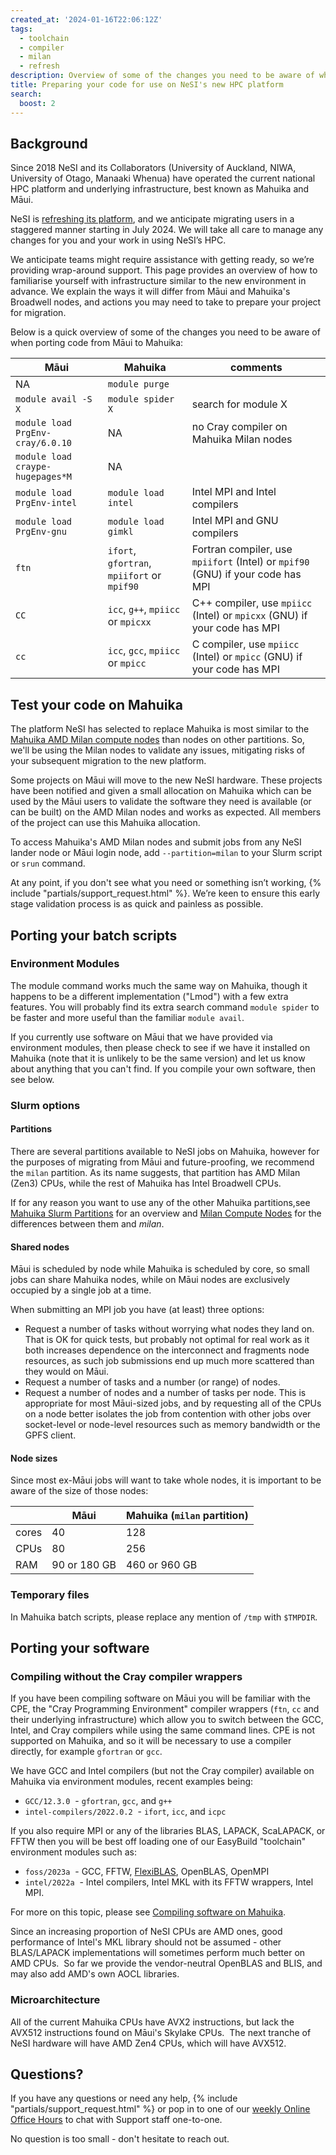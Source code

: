 ```yaml
---
created_at: '2024-01-16T22:06:12Z'
tags: 
  - toolchain
  - compiler
  - milan
  - refresh
description: Overview of some of the changes you need to be aware of when porting code from Māui to Mahuika
title: Preparing your code for use on NeSI's new HPC platform
search:
  boost: 2
---
```


## Background

Since 2018 NeSI and its Collaborators (University of Auckland, NIWA, University of Otago, Manaaki Whenua) have operated the current national HPC platform and underlying infrastructure, best known as Mahuika and Māui.

NeSI is [refreshing its platform](https://www.nesi.org.nz/news/2024/02/partnering-deliver-next-generation-cloud-data-and-ai-solutions-empower-aotearoas),
and we anticipate migrating users in a staggered manner starting in July 2024. We will take all care to manage any changes for you and your work in using NeSI’s HPC.

We anticipate teams might require assistance with getting ready, so we’re providing wrap-around support. This page provides an overview of how to familiarise yourself
with infrastructure similar to the new environment in advance. We explain the ways it will differ from Māui and Mahuika's Broadwell nodes, and actions you may need to take to prepare your project for migration.

Below is a quick overview of some of the changes you need to be aware of when porting code from Māui to Mahuika:

| Māui                   |  Mahuika              |  comments                           |
|------------------------|-----------------------|-------------------------------------|
| NA                     | `module purge` | |
| `module avail -S X`      | `module spider X`       | search for module X                 |
| `module load PrgEnv-cray/6.0.10` |   NA          | no Cray compiler on Mahuika Milan nodes |
| `module load  craype-hugepages*M` | NA           |                                         |
| `module load PrgEnv-intel` | `module load  intel`       | Intel MPI and Intel compilers                      |
| `module load PrgEnv-gnu` |   `module load  gimkl`       | Intel MPI and GNU compilers                        |
| `ftn`                    | `ifort`, `gfortran`, `mpiifort` or `mpif90` | Fortran compiler, use `mpiifort` (Intel) or `mpif90` (GNU) if your code has MPI |
| `CC`                     | `icc`, `g++`, `mpiicc` or `mpicxx` | C++ compiler, use `mpiicc` (Intel) or `mpicxx` (GNU) if your code has MPI |
| `cc`                     | `icc`, `gcc`, `mpiicc` or `mpicc` | C compiler, use `mpiicc` (Intel) or `mpicc` (GNU) if your code has MPI |

## Test your code on Mahuika

The platform NeSI has selected to replace Mahuika is most similar to the
[Mahuika AMD Milan compute nodes](../../General/Announcements/Mahuikas_new_Milan_CPU_nodes_open_to_all_NeSI_users.md) than nodes on other partitions.
So, we'll be using the Milan nodes to validate any issues, mitigating risks of your subsequent migration to the new platform.

Some projects on Māui will move to the new NeSI hardware. These projects have been notified and given a small allocation on Mahuika which can be used by the Māui users to validate the software they need is available (or can be built) on the AMD Milan nodes and works as expected. All members of the project can use this Mahuika allocation.

To access Mahuika's AMD Milan nodes and submit jobs from any NeSI lander node or Māui login node, add `--partition=milan` to your Slurm script or `srun` command.

At any point, if you don't see what you need or something isn’t working,
{% include "partials/support_request.html" %}. We’re keen to ensure this
early stage validation process is as quick and painless as possible.

## Porting your batch scripts

### Environment Modules

The module command works much the same way on Mahuika, though it happens
to be a different implementation ("Lmod") with a few extra features.
You will probably find its extra search command `module spider` to be
faster and more useful than the familiar `module avail`.

If you currently use software on Māui that we have provided via
environment modules, then please check to see if we have it installed on
Mahuika (note that it is unlikely to be the same version) and let us
know about anything that you can't find. If you compile your own
software, then see below.

### Slurm options

#### Partitions

There are several partitions available to NeSI jobs on Mahuika, however
for the purposes of migrating from Māui and future-proofing, we
recommend the `milan` partition. As its name suggests, that partition
has AMD Milan (Zen3) CPUs, while the rest of Mahuika has Intel Broadwell
CPUs.

If for any reason you want to use any of the other Mahuika partitions,see
[Mahuika Slurm Partitions](../../Scientific_Computing/Batch_Computing/Mahuika_Slurm_Partitions.md) for
an overview and
[Milan Compute Nodes](../../Scientific_Computing/Batch_Computing/Milan_Compute_Nodes.md) for
the differences between them and *milan*.

#### Shared nodes

Māui is scheduled by node while Mahuika is scheduled by core, so small
jobs can share Mahuika nodes, while on Māui nodes are exclusively
occupied by a single job at a time.

When submitting an MPI job you have (at least) three options:

- Request a number of tasks without worrying what nodes they land on.
    That is OK for quick tests, but probably not optimal for real work
    as it both increases dependence on the interconnect and fragments
    node resources, as such job submissions end up much more scattered
    than they would on Māui.
- Request a number of tasks and a number (or range) of nodes.
- Request a number of nodes and a number of tasks per node. This is
    appropriate for most Māui-sized jobs, and by requesting all of the
    CPUs on a node better isolates the job from contention with other
    jobs over socket-level or node-level resources such as memory
    bandwidth or the GPFS client.

#### Node sizes

Since most ex-Māui jobs will want to take whole nodes, it is important
to be aware of the size of those nodes:

|       | Māui         | Mahuika (`milan` partition)  |
|-------|--------------|---------------------------|
| cores | 40           | 128                       |
| CPUs  | 80           | 256                       |
| RAM   | 90 or 180 GB | 460 or 960 GB             |

### Temporary files

In Mahuika batch scripts, please replace any mention of `/tmp` with
`$TMPDIR`.

## Porting your software

### Compiling without the Cray compiler wrappers

If you have been compiling software on Māui you will be familiar with
the CPE, the "Cray Programming Environment" compiler wrappers (`ftn`,
`cc` and their underlying infrastructure) which allow you to switch
between the GCC, Intel, and Cray compilers while using the same command
lines. CPE is not supported on Mahuika, and so it will be necessary to
use a compiler directly, for example `gfortran` or `gcc`.

We have GCC and Intel compilers (but not the Cray compiler) available on
Mahuika via environment modules, recent examples being:

- `GCC/12.3.0`  - `gfortran`, `gcc`, and `g++`
- `intel-compilers/2022.0.2`  - `ifort`, `icc`, and `icpc`

If you also require MPI or any of the libraries BLAS, LAPACK, ScaLAPACK,
or FFTW then you will be best off loading one of our EasyBuild
"toolchain" environment modules such as:

- `foss/2023a`  - GCC, FFTW,
    [FlexiBLAS](../../Scientific_Computing/Supported_Applications/FlexiBLAS.md),
    OpenBLAS, OpenMPI
- `intel/2022a`  - Intel compilers, Intel MKL with its FFTW wrappers,
    Intel MPI.

For more on this topic, please see [Compiling software on Mahuika](../../Scientific_Computing/HPC_Software_Environment/Compiling_software_on_Mahuika.md).

Since an increasing proportion of NeSI CPUs are AMD ones, good
performance of Intel's MKL library should not be assumed - other
BLAS/LAPACK implementations will sometimes perform much better on AMD
CPUs.  So far we provide the vendor-neutral OpenBLAS and BLIS, and may
also add AMD's own AOCL libraries.

### Microarchitecture

All of the current Mahuika CPUs have AVX2 instructions, but lack the
AVX512 instructions found on Māui's Skylake CPUs.  The next tranche of
NeSI hardware will have AMD Zen4 CPUs, which will have AVX512.

## Questions?

If you have any questions or need any help, {% include "partials/support_request.html" %}
or pop in to one of our [weekly Online Office Hours](../../Getting_Started/Getting_Help/Weekly_Online_Office_Hours.md)
to chat with Support staff one-to-one.

No question is too small - don't hesitate to reach out.
